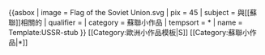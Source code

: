 {{asbox
| image     = Flag of the Soviet Union.svg
| pix       = 45
| subject   = 與[[蘇聯]]相關的
| qualifier = 
| category  = 蘇聯小作品
| tempsort  = *
| name      = Template:USSR-stub
}}<noinclude>
[[Category:歐洲小作品模板|S]]
[[Category:蘇聯小作品|*]]
</noinclude>